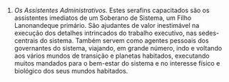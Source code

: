 ﻿1. <em>Os Assistentes Administrativos.</em> Estes serafins capacitados são os assistentes imediatos de um Soberano de Sistema, um Filho Lanonandeque primário. São ajudantes de valor inestimável na execução dos detalhes intrincados do trabalho executivo, nas sedes-centrais do sistema. Também servem como agentes pessoais dos governantes do sistema, viajando, em grande número, indo e voltando aos vários mundos de transição e planetas habitados, executando muitos mandados para o bem-estar do sistema e no interesse físico e biológico dos seus mundos habitados.